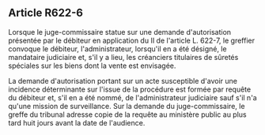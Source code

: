 Article R622-6
----
Lorsque le juge-commissaire statue sur une demande d'autorisation présentée par
le débiteur en application du II de l'article L. 622-7, le greffier convoque le
débiteur, l'administrateur, lorsqu'il en a été désigné, le mandataire judiciaire
et, s'il y a lieu, les créanciers titulaires de sûretés spéciales sur les biens
dont la vente est envisagée.

La demande d'autorisation portant sur un acte susceptible d'avoir une incidence
déterminante sur l'issue de la procédure est formée par requête du débiteur et,
s'il en a été nommé, de l'administrateur judiciaire sauf s'il n'a qu'une mission
de surveillance. Sur la demande du juge-commissaire, le greffe du tribunal
adresse copie de la requête au ministère public au plus tard huit jours avant la
date de l'audience.
